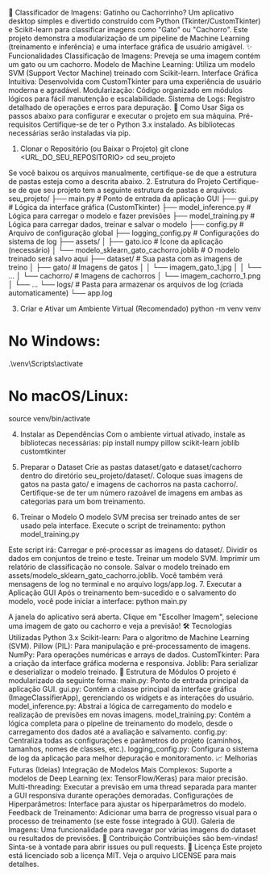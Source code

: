 🐾 Classificador de Imagens: Gatinho ou Cachorrinho?
Um aplicativo desktop simples e divertido construído com Python (Tkinter/CustomTkinter) e Scikit-learn para classificar imagens como "Gato" ou "Cachorro". Este projeto demonstra a modularização de um pipeline de Machine Learning (treinamento e inferência) e uma interface gráfica de usuário amigável.
✨ Funcionalidades
Classificação de Imagens: Preveja se uma imagem contém um gato ou um cachorro.
Modelo de Machine Learning: Utiliza um modelo SVM (Support Vector Machine) treinado com Scikit-learn.
Interface Gráfica Intuitiva: Desenvolvida com CustomTkinter para uma experiência de usuário moderna e agradável.
Modularização: Código organizado em módulos lógicos para fácil manutenção e escalabilidade.
Sistema de Logs: Registro detalhado de operações e erros para depuração.
🚀 Como Usar
Siga os passos abaixo para configurar e executar o projeto em sua máquina.
Pré-requisitos
Certifique-se de ter o Python 3.x instalado. As bibliotecas necessárias serão instaladas via pip.
1. Clonar o Repositório (ou Baixar o Projeto)
git clone <URL_DO_SEU_REPOSITORIO>
cd seu_projeto


Se você baixou os arquivos manualmente, certifique-se de que a estrutura de pastas esteja como a descrita abaixo.
2. Estrutura do Projeto
Certifique-se de que seu projeto tem a seguinte estrutura de pastas e arquivos:
seu_projeto/
├── main.py                     # Ponto de entrada da aplicação GUI
├── gui.py                      # Lógica da interface gráfica (CustomTkinter)
├── model_inference.py          # Lógica para carregar o modelo e fazer previsões
├── model_training.py           # Lógica para carregar dados, treinar e salvar o modelo
├── config.py                   # Arquivo de configuração global
├── logging_config.py           # Configurações do sistema de log
├── assets/
│   ├── gato.ico                # Ícone da aplicação (necessário)
│   └── modelo_sklearn_gato_cachorro.joblib # O modelo treinado será salvo aqui
├── dataset/                    # Sua pasta com as imagens de treino
│   ├── gato/                   # Imagens de gatos
│   │   └── imagem_gato_1.jpg
│   │   └── ...
│   └── cachorro/               # Imagens de cachorros
│       └── imagem_cachorro_1.png
│       └── ...
└── logs/                       # Pasta para armazenar os arquivos de log (criada automaticamente)
    └── app.log


3. Criar e Ativar um Ambiente Virtual (Recomendado)
python -m venv venv
# No Windows:
.\venv\Scripts\activate
# No macOS/Linux:
source venv/bin/activate


4. Instalar as Dependências
Com o ambiente virtual ativado, instale as bibliotecas necessárias:
pip install numpy pillow scikit-learn joblib customtkinter


5. Preparar o Dataset
Crie as pastas dataset/gato e dataset/cachorro dentro do diretório seu_projeto/dataset/.
Coloque suas imagens de gatos na pasta gato/ e imagens de cachorros na pasta cachorro/. Certifique-se de ter um número razoável de imagens em ambas as categorias para um bom treinamento.
6. Treinar o Modelo
O modelo SVM precisa ser treinado antes de ser usado pela interface.
Execute o script de treinamento:
python model_training.py


Este script irá:
Carregar e pré-processar as imagens do dataset/.
Dividir os dados em conjuntos de treino e teste.
Treinar um modelo SVM.
Imprimir um relatório de classificação no console.
Salvar o modelo treinado em assets/modelo_sklearn_gato_cachorro.joblib.
Você também verá mensagens de log no terminal e no arquivo logs/app.log.
7. Executar a Aplicação GUI
Após o treinamento bem-sucedido e o salvamento do modelo, você pode iniciar a interface:
python main.py


A janela do aplicativo será aberta. Clique em "Escolher Imagem", selecione uma imagem de gato ou cachorro e veja a previsão!
🛠️ Tecnologias Utilizadas
Python 3.x
Scikit-learn: Para o algoritmo de Machine Learning (SVM).
Pillow (PIL): Para manipulação e pré-processamento de imagens.
NumPy: Para operações numéricas e arrays de dados.
CustomTkinter: Para a criação da interface gráfica moderna e responsiva.
Joblib: Para serializar e deserializar o modelo treinado.
📁 Estrutura de Módulos
O projeto é modularizado da seguinte forma:
main.py: Ponto de entrada principal da aplicação GUI.
gui.py: Contém a classe principal da interface gráfica (ImageClassifierApp), gerenciando os widgets e as interações do usuário.
model_inference.py: Abstrai a lógica de carregamento do modelo e realização de previsões em novas imagens.
model_training.py: Contém a lógica completa para o pipeline de treinamento do modelo, desde o carregamento dos dados até a avaliação e salvamento.
config.py: Centraliza todas as configurações e parâmetros do projeto (caminhos, tamanhos, nomes de classes, etc.).
logging_config.py: Configura o sistema de log da aplicação para melhor depuração e monitoramento.
📈 Melhorias Futuras (Ideias)
Integração de Modelos Mais Complexos: Suporte a modelos de Deep Learning (ex: TensorFlow/Keras) para maior precisão.
Multi-threading: Executar a previsão em uma thread separada para manter a GUI responsiva durante operações demoradas.
Configurações de Hiperparâmetros: Interface para ajustar os hiperparâmetros do modelo.
Feedback de Treinamento: Adicionar uma barra de progresso visual para o processo de treinamento (se este fosse integrado à GUI).
Galeria de Imagens: Uma funcionalidade para navegar por várias imagens do dataset ou resultados de previsões.
🤝 Contribuição
Contribuições são bem-vindas! Sinta-se à vontade para abrir issues ou pull requests.
📄 Licença
Este projeto está licenciado sob a licença MIT. Veja o arquivo LICENSE para mais detalhes.
